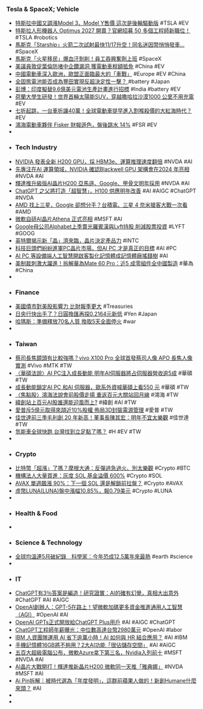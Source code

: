 ### Tesla & SpaceX; Vehicle
- [特斯拉中國又調漲Model 3、Model Y售價 這次是後輪驅動版](https://news.cnyes.com/news/id/5380264) #TSLA #EV
- [特斯拉人形機器人 Optimus 2027 開賣？官網招募 50 多個工程師新職位！](https://www.inside.com.tw/article/33284-tesla-humanoid-robots-optimus-50-jobs) #TSLA #robotics
- [馬斯克「Starship」火箭二次試射最快11/17升空！同名迷因幣悄悄發車…](https://www.blocktempo.com/starship-preparing-to-launch-as-early-as-november-17-pending-final-regulatory-approval/) #SpaceX
- [馬斯克「火星移民」爆血汗剝削！員工吞興奮劑上班](https://www.chinatimes.com/realtimenews/20231112003012-260408) #SpaceX
- [美議員敦促葉倫防堵中企鑽漏洞 獲電動車稅額抵免](https://amp-news.cnyes.com/news/id/5380228) #China #EV
- [中國電動車深入歐洲，歐盟正面臨最大的「車戰」](https://wealth.businessweekly.com.tw/m/GArticle.aspx?id=ARTL006002492) #Europe #EV #China
- [全固態電池能否成為豐田實現反超決定性一擊？ ](https://zh.cn.nikkei.com/columnviewpoint/column/53921-2023-11-13-08-49-20.html) #battery #Japan
- [彭博：印度擬替9.6億美元電池生產計畫進行招標](https://news.cnyes.com/news/id/5379956) #India #battery #EV
- [荷蘭大學生研發！世界首輛太陽能SUV，穿越撒哈拉沙漠1000 公里不用充電](https://www.techbang.com/posts/110472-the-worlds-first-solar-powered-suv-crosses-the-sahara-desert) #EV
- [七折起跳，一台車折讓40萬！全球電動車提早進入割喉殺價的大紅海時代？](https://www.storm.mg/lifestyle/4906007) #EV
- [鴻海電動車夥伴 Fisker 財報遜色，盤後跳水 14%](https://finance.technews.tw/2023/11/14/fisker-q3-financial-reporting/) #FSR #EV
-
- ### Tech Industry
- [NVIDIA 發表全新 H200 GPU，採 HBM3e、運算推理速度翻倍](https://technews.tw/2023/11/14/nvidia-unveils-h200-gpu/) #NVDA #AI
- [先專注在AI 運算領域，NVIDIA 確認Blackwell GPU 架構會在2024 年亮相](https://benchlife.info/nvidia-confirm-blackwell-b100-as-ada-lovelace-successor/) #NVDA #AI
- [輝達推升級版AI晶片H200 亞馬遜、Google、甲骨文明年採用](https://news.cnyes.com/news/id/5380074) #NVDA #AI
- [ChatGPT 之父將打造「超智慧」，H100 供應明年改善](https://technews.tw/2023/11/13/sam-altman-plans-to-develop-superintelligence/) #AI #AIGC #ChatGPT #NVDA
- [AMD 找上三星，Google 卻想分手？台積電、三星 4 奈米搶客大戰一次看](https://technews.tw/2023/11/14/tsmc-samsung-4-nm-competition/) #AMD
- [微軟自研AI晶片Athena 正式亮相](https://www.ctee.com.tw/news/20231114700049-439901) #MSFT #AI
- [Google母公司Alphabet上季賣光羅賓漢與Lyft持股 削減股票投資](https://m.cnyes.com/news/id/5379902) #LYFT #GOOG
- [英特爾揭示新「晶」濟來臨，晶片決定產品力](https://finance.technews.tw/2023/11/14/intel-innnovation-siliconomy/) #INTC
- [科技巨頭們紛紛進軍PC晶片市場，但AI PC 才是真正的目標](https://www.techbang.com/posts/111024-pc-chip-ai-pc) #AI #PC
- [AI PC 等設備端人工智慧開啟客製化記憶體成記憶體廠搖錢樹](https://technews.tw/2023/11/14/acustomized-memory-becomes-a-cash-cow-for-memory-manufacturers/) #AI
- [美制裁刺激大躍進！拆解華為Mate 60 Pro：近5 成零組件全中國製造](https://technews.tw/2023/11/13/huawei-mate-60-pro-used-chinese-parts/) #華為 #China
-
- ### Finance
- [美國債市對美股影響力 比財報季更大](https://news.cnyes.com/news/id/5380064) #Treasuries
- [日央行快出手了？日圓換匯再探0.2164元新低](https://today.line.me/tw/v2/article/7N5PjaJ) #Yen #Japan
- [哈瑪斯：準備釋放70名人質 換取5天全面停火](https://udn.com/news/story/6809/7572045) #war
-
- ### Taiwan
- [蔡司長焦鏡頭有比較強嗎？vivo X100 Pro 全球首發蔡司人像 APO 長焦人像實測](https://www.techbang.com/posts/111054-vivo) #Vivo #MTK #TW
- [〈華碩法說〉AI PC注入成長動能 明年AI伺服器將占伺服器營收逾5成](https://news.cnyes.com/news/id/5379996) #華碩 #TW
- [成長動能鎖定AI PC 和AI 伺服器，歐系外資喊華碩上看550 元](https://finance.technews.tw/2023/11/14/asus-share-target-price-after-23q3-earnings-call/) #華碩 #TW
- [〈焦點股〉鴻海法說會前股價走揚 重返百元大關站回月線](https://m.cnyes.com/news/id/5380686) #鴻海 #TW
- [緯創站上百元AI股誰還能迎風而上?](https://news.cnyes.com/news/id/5379541) #緯創 #AI #TW
- [愛普斥5億元取得來頡近10%股權 佈局3D封裝電源管理](https://news.cnyes.com/news/id/5379582) #愛普 #TW
- [佳世達前三季毛利創 20 年新高！董事長陳其宏：明年不宜太樂觀](https://finance.technews.tw/2023/11/13/vietnam-tariffs/) #佳世達 #TW
- [氫能車全球快跑 台灣找到立足點了嗎？](https://www.ctee.com.tw/news/20231114700115-439901) #H #EV #TW
-
- ### Crypto
- [比特幣「超漲」了嗎？摩根大通：反彈過急過火、別太樂觀](https://blockcast.it/2023/11/14/crypto-market-rally-looks-overdone-jpmorgan-says/) #Crypto #BTC
- [機構法人大量買進：灰度 SOL 基金溢價 600%](https://blockcast.it/2023/11/13/mica-daily-1113/) #Crypto #SOL
- [AVAX 單週飆漲 90%：下一個 SOL 還是解鎖前拉盤？](https://blockcast.it/2023/11/13/avax-surges-90percent-in-1-week-whats-behind-the-rally/) #Crypto #AVAX
- [虛幣LUNA(LUNA)盤中漲幅10.85%，報0.79美元](https://news.cnyes.com/news/id/5379427) #Crypto #LUNA
-
- ### Health & Food
-
- ### Science & Technology
- [全球均溫連5月破紀錄　科學家：今年恐成12.5萬年來最熱](https://today.line.me/tw/v2/article/gzkQ9yp) #earth #science
-
- ### IT
- [ChatGPT有3％答案是編造！研究證實：AI的確有幻覺，真相大出意外](https://www.gvm.com.tw/article/107546) #ChatGPT #AI #AIGC
- [OpenAI創辦人：GPT-5在路上！望微軟加碼更多資金推進通用人工智慧（AGI）](https://www.blocktempo.com/openai-seeks-funding-from-microsoft-to-finance-the-development-of-agi/) #OpenAI #AI
- [OpenAI GPTs正式開放給ChatGPT Plus用戶](https://www.ithome.com.tw/news/159765) #AI #AIGC #ChatGPT
- [ChatGPT工程師年薪曝光：中位數高達台幣2980萬元](https://www.techbang.com/posts/110985-chatgpt-engineers-annual-salary-exposed-the-median-is-as-high) #OpenAI #labor
- [IBM 人資團隊運用 AI 省下逾萬小時！AI 如何與 HR 結合應用？](https://tw.news.yahoo.com/ibm-人資團隊運用-ai-省下逾萬小時-ai-030959311.html) #AI #IBM
- [手機記憶體16GB將不夠用？2大AI功能「很佔儲存空間」](https://tw.news.yahoo.com/手機記憶體16gb將不夠用-2大ai功能-很佔儲存空間-053638627.html) #AI #AIGC
- [五百大超級電腦公布，微軟Azure拿下第三名，Nvidia入列前十](https://www.ithome.com.tw/news/159800) #MSFT #NVDA #AI
- [AI晶片大戰開打！輝達推新晶片H200 微軟同一天推「雅典娜」](https://tw.news.yahoo.com/ai晶片大戰開打-輝達推新晶片h200-微軟同-天推-雅典娜-052710107.html) #NVDA #MSFT #AI
- [Ai Pin拆解｜被時代選為「年度發明」，這群前蘋果人做的！新創Humane什麼來頭？](https://www.bnext.com.tw/article/77391/chatgpt-ai-iphone) #AI
-
-
